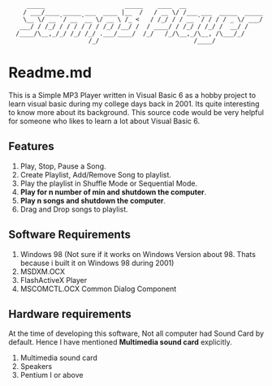          _____                      _____    ____  __
        / ___/____ _____ ___  ____ |__  /   / __ \/ /___ ___  _____  _____
        \__ \/ __ `/ __ `__ \/ __ \ /_ <   / /_/ / / __ `/ / / / _ \/ ___/
       ___/ / /_/ / / / / / / /_/ /__/ /  / ____/ / /_/ / /_/ /  __/ /
      /____/\__,_/_/ /_/ /_/ .___/____/  /_/   /_/\__,_/\__, /\___/_/
                          /_/                          /____/


# Readme.md 

This is a Simple MP3 Player written in Visual Basic 6 as a hobby project to learn visual basic during my college days back in 2001. Its quite interesting to know more about its background.
This source code would be very helpful for someone who likes to learn a lot about Visual Basic 6.

## Features

1. Play, Stop, Pause a Song.
2. Create Playlist, Add/Remove Song to playlist.
3. Play the playlist in Shuffle Mode or Sequential Mode.
4. **Play for n number of min and shutdown the computer**.
5. **Play n songs and shutdown the computer**.
6. Drag and Drop songs to playlist.

## Software Requirements

1. Windows 98 (Not sure if it works on Windows Version about 98. Thats because i built it on Windows 98 during 2001)
2. MSDXM.OCX
3. FlashActiveX Player
4. MSCOMCTL.OCX Common Dialog Component

## Hardware requirements

At the time of developing this software, Not all computer had Sound Card by default. Hence I have mentioned  **Multimedia sound card** explicitly.

1. Multimedia sound card
2. Speakers
3. Pentium I or above
